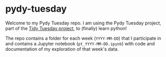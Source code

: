 # pydy-tuesday

Welcome to my Pydy Tuesday repo. I am using the Pydy Tuesday project, part of the [Tidy Tuesday project](https://github.com/rfordatascience/tidytuesday), to (finally) learn python!

The repo contains a folder for each week (`YYYY-MM-DD`) that I participate in and contains a Jupyter notebook (`pt_YYYY-MM-DD.ipynb`) with code and documentation of my exploration of that week's data.
